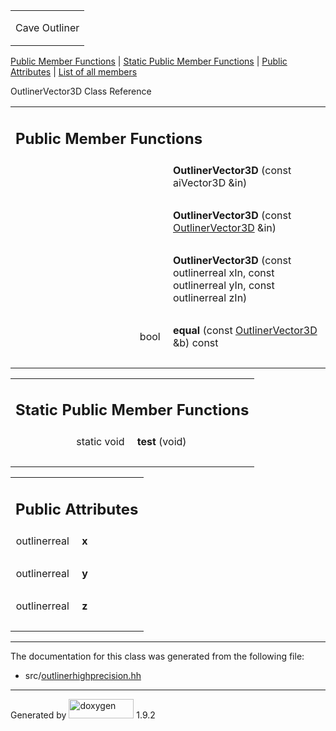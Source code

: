<table data-cellspacing="0" data-cellpadding="0">
<colgroup>
<col style="width: 100%" />
</colgroup>
<tbody>
<tr class="odd" style="height: 56px;">
<td id="projectalign" style="padding-left: 0.5em"><div id="projectname">
Cave Outliner
</div></td>
</tr>
</tbody>
</table>

[Public Member Functions](#pub-methods) | [Static Public Member
Functions](#pub-static-methods) | [Public Attributes](#pub-attribs) |
[List of all members](class_outliner_vector3_d-members.html)

OutlinerVector3D Class Reference

<table class="memberdecls">
<colgroup>
<col style="width: 50%" />
<col style="width: 50%" />
</colgroup>
<tbody>
<tr class="odd heading">
<td colspan="2"><h2 id="public-member-functions" class="groupheader"><span id="pub-methods"></span> Public Member Functions</h2></td>
</tr>
<tr class="even memitem:a9eca248971df03a70d0bf4453643206f">
<td style="text-align: right;" class="memItemLeft" data-valign="top"><span id="a9eca248971df03a70d0bf4453643206f"></span>  </td>
<td class="memItemRight" data-valign="bottom"><strong>OutlinerVector3D</strong> (const aiVector3D &amp;in)</td>
</tr>
<tr class="odd separator:a9eca248971df03a70d0bf4453643206f">
<td colspan="2" class="memSeparator"> </td>
</tr>
<tr class="even memitem:a9d5f45589e2eb2b267a0260664cf0b91">
<td style="text-align: right;" class="memItemLeft" data-valign="top"><span id="a9d5f45589e2eb2b267a0260664cf0b91"></span>  </td>
<td class="memItemRight" data-valign="bottom"><strong>OutlinerVector3D</strong> (const <a href="class_outliner_vector3_d.html" class="el">OutlinerVector3D</a> &amp;in)</td>
</tr>
<tr class="odd separator:a9d5f45589e2eb2b267a0260664cf0b91">
<td colspan="2" class="memSeparator"> </td>
</tr>
<tr class="even memitem:a2e7ee2d85673f2183a0eec4c5873fd0d">
<td style="text-align: right;" class="memItemLeft" data-valign="top"><span id="a2e7ee2d85673f2183a0eec4c5873fd0d"></span>  </td>
<td class="memItemRight" data-valign="bottom"><strong>OutlinerVector3D</strong> (const outlinerreal xIn, const outlinerreal yIn, const outlinerreal zIn)</td>
</tr>
<tr class="odd separator:a2e7ee2d85673f2183a0eec4c5873fd0d">
<td colspan="2" class="memSeparator"> </td>
</tr>
<tr class="even memitem:acb11ce0e976cd01f6711989e30b0b643">
<td style="text-align: right;" class="memItemLeft" data-valign="top"><span id="acb11ce0e976cd01f6711989e30b0b643"></span> bool </td>
<td class="memItemRight" data-valign="bottom"><strong>equal</strong> (const <a href="class_outliner_vector3_d.html" class="el">OutlinerVector3D</a> &amp;b) const</td>
</tr>
<tr class="odd separator:acb11ce0e976cd01f6711989e30b0b643">
<td colspan="2" class="memSeparator"> </td>
</tr>
</tbody>
</table>

<table class="memberdecls">
<colgroup>
<col style="width: 50%" />
<col style="width: 50%" />
</colgroup>
<tbody>
<tr class="odd heading">
<td colspan="2"><h2 id="static-public-member-functions" class="groupheader"><span id="pub-static-methods"></span> Static Public Member Functions</h2></td>
</tr>
<tr class="even memitem:a17b88bf4d0a6764e086fc1787cc42f0d">
<td style="text-align: right;" class="memItemLeft" data-valign="top"><span id="a17b88bf4d0a6764e086fc1787cc42f0d"></span> static void </td>
<td class="memItemRight" data-valign="bottom"><strong>test</strong> (void)</td>
</tr>
<tr class="odd separator:a17b88bf4d0a6764e086fc1787cc42f0d">
<td colspan="2" class="memSeparator"> </td>
</tr>
</tbody>
</table>

<table class="memberdecls">
<colgroup>
<col style="width: 50%" />
<col style="width: 50%" />
</colgroup>
<tbody>
<tr class="odd heading">
<td colspan="2"><h2 id="public-attributes" class="groupheader"><span id="pub-attribs"></span> Public Attributes</h2></td>
</tr>
<tr class="even memitem:a7025c0bfc1900fb50f4a63bf7eaec44b">
<td style="text-align: right;" class="memItemLeft" data-valign="top"><span id="a7025c0bfc1900fb50f4a63bf7eaec44b"></span> outlinerreal </td>
<td class="memItemRight" data-valign="bottom"><strong>x</strong></td>
</tr>
<tr class="odd separator:a7025c0bfc1900fb50f4a63bf7eaec44b">
<td colspan="2" class="memSeparator"> </td>
</tr>
<tr class="even memitem:afafb83b297f759422392b59e3d381b87">
<td style="text-align: right;" class="memItemLeft" data-valign="top"><span id="afafb83b297f759422392b59e3d381b87"></span> outlinerreal </td>
<td class="memItemRight" data-valign="bottom"><strong>y</strong></td>
</tr>
<tr class="odd separator:afafb83b297f759422392b59e3d381b87">
<td colspan="2" class="memSeparator"> </td>
</tr>
<tr class="even memitem:a65c407a22cd55015a0bd7c8cf57def67">
<td style="text-align: right;" class="memItemLeft" data-valign="top"><span id="a65c407a22cd55015a0bd7c8cf57def67"></span> outlinerreal </td>
<td class="memItemRight" data-valign="bottom"><strong>z</strong></td>
</tr>
<tr class="odd separator:a65c407a22cd55015a0bd7c8cf57def67">
<td colspan="2" class="memSeparator"> </td>
</tr>
</tbody>
</table>

------------------------------------------------------------------------

The documentation for this class was generated from the following file:

-   src/<a href="outlinerhighprecision_8hh_source.html" class="el">outlinerhighprecision.hh</a>

------------------------------------------------------------------------

<span class="small">Generated
by [<img src="doxygen.svg" class="footer" width="104" height="31" alt="doxygen" />](https://www.doxygen.org/index.html)
1.9.2</span>
